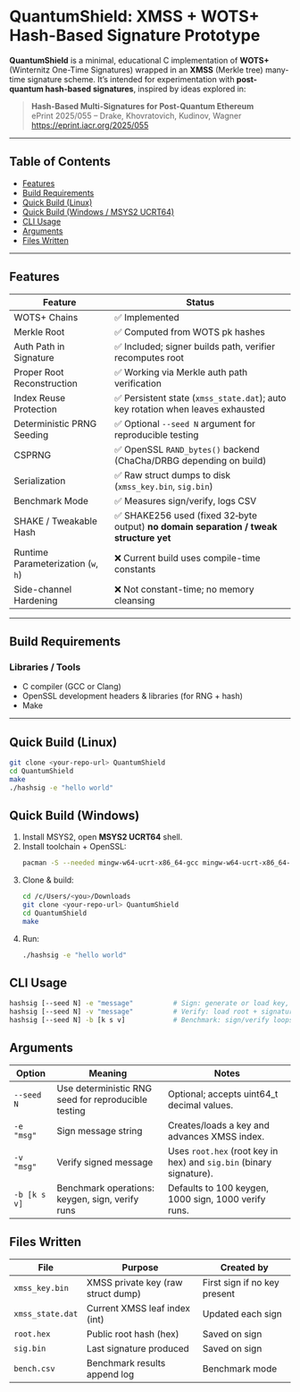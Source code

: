 # QuantumShield: XMSS + WOTS+ Hash-Based Signature Prototype

**QuantumShield** is a minimal, educational C implementation of **WOTS+** (Winternitz One-Time Signatures) wrapped in an **XMSS** (Merkle tree) many-time signature scheme. It’s intended for experimentation with **post-quantum hash-based signatures**, inspired by ideas explored in:

> **Hash-Based Multi-Signatures for Post-Quantum Ethereum**  
> ePrint 2025/055 – Drake, Khovratovich, Kudinov, Wagner  
> https://eprint.iacr.org/2025/055


---

## Table of Contents
- [Features](#features)
- [Build Requirements](#build-requirements)
- [Quick Build (Linux)](#quick-build-linux)
- [Quick Build (Windows / MSYS2 UCRT64)](#quick-build-windows--msys2-ucrt64)
- [CLI Usage](#cli-usage)
- [Arguments](#arguments)
- [Files Written](#files-written)


---

## Features

| Feature                                   | Status                                                                                     |
| ----------------------------------------- | ------------------------------------------------------------------------------------------ |
| WOTS+ Chains                              | ✅ Implemented                                                                              |
| Merkle Root                               | ✅ Computed from WOTS pk hashes                                                             |
| Auth Path in Signature                    | ✅ Included; signer builds path, verifier recomputes root                                   |
| Proper Root Reconstruction                | ✅ Working via Merkle auth path verification                                                |
| Index Reuse Protection                    | ✅ Persistent state (`xmss_state.dat`); auto key rotation when leaves exhausted             |
| Deterministic PRNG Seeding                | ✅ Optional `--seed N` argument for reproducible testing                                    |
| CSPRNG                                    | ✅ OpenSSL `RAND_bytes()` backend (ChaCha/DRBG depending on build)                          |
| Serialization                             | ✅ Raw struct dumps to disk (`xmss_key.bin`, `sig.bin`)                                     |
| Benchmark Mode                            | ✅ Measures sign/verify, logs CSV                                                           |
| SHAKE / Tweakable Hash                    | ✅ SHAKE256 used (fixed 32‑byte output) **no domain separation / tweak structure yet**      |
| Runtime Parameterization (`w`, `h`)       | ❌ Current build uses compile-time constants                                                |
| Side-channel Hardening                    | ❌ Not constant-time; no memory cleansing                                                   |


---

## Build Requirements

### Libraries / Tools
- C compiler (GCC or Clang)
- OpenSSL development headers & libraries (for RNG + hash)
- Make

---

## Quick Build (Linux)

```bash
git clone <your-repo-url> QuantumShield
cd QuantumShield
make
./hashsig -e "hello world"
```

## Quick Build (Windows)
1. Install MSYS2, open **MSYS2 UCRT64** shell.
2. Install toolchain + OpenSSL:
    ```bash
    pacman -S --needed mingw-w64-ucrt-x86_64-gcc mingw-w64-ucrt-x86_64-openssl make
    ```
3. Clone & build:
    ```bash
    cd /c/Users/<you>/Downloads
    git clone <your-repo-url> QuantumShield
    cd QuantumShield
    make
    ```
4. Run:
    ```bash
    ./hashsig -e "hello world"
    ```

## CLI Usage
```bash
hashsig [--seed N] -e "message"          # Sign: generate or load key, sign message, save state
hashsig [--seed N] -v "message"          # Verify: load root + signature, check vs message
hashsig [--seed N] -b [k s v]            # Benchmark: sign/verify loops (defaults 100 1000 1000)
```

## Arguments

| Option      | Meaning                                             | Notes                                                              |
|-------------|-----------------------------------------------------|--------------------------------------------------------------------|
| `--seed N`  | Use deterministic RNG seed for reproducible testing | Optional; accepts uint64_t decimal values.                         |
| `-e "msg"`  | Sign message string                                 | Creates/loads a key and advances XMSS index.                       |
| `-v "msg"`  | Verify signed message                               | Uses `root.hex` (root key in hex) and `sig.bin` (binary signature).|
| `-b [k s v]`| Benchmark operations: keygen, sign, verify runs     | Defaults to 100 keygen, 1000 sign, 1000 verify runs.               |

## Files Written

| File             | Purpose                            | Created by                   |
|------------------|------------------------------------|------------------------------|
| `xmss_key.bin`   | XMSS private key (raw struct dump) | First sign if no key present |
| `xmss_state.dat` | Current XMSS leaf index (int)      | Updated each sign            |
| `root.hex`       | Public root hash (hex)             | Saved on sign                |
| `sig.bin`        | Last signature produced            | Saved on sign                |
| `bench.csv`      | Benchmark results append log       | Benchmark mode               |


